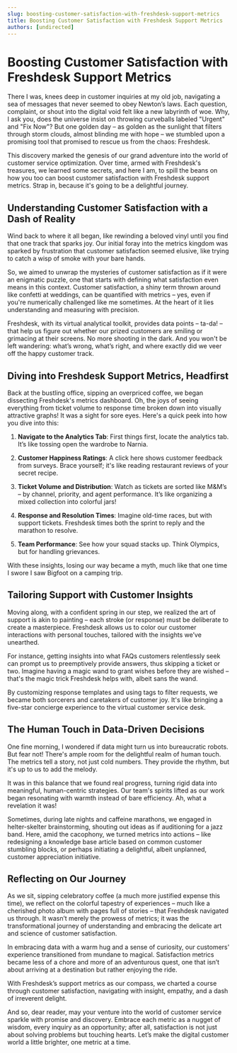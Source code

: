 ```yaml
---
slug: boosting-customer-satisfaction-with-freshdesk-support-metrics
title: Boosting Customer Satisfaction with Freshdesk Support Metrics
authors: [undirected]
---
```



# Boosting Customer Satisfaction with Freshdesk Support Metrics

There I was, knees deep in customer inquiries at my old job, navigating a sea of messages that never seemed to obey Newton’s laws. Each question, complaint, or shout into the digital void felt like a new labyrinth of woe. Why, I ask you, does the universe insist on throwing curveballs labeled "Urgent" and "Fix Now"? But one golden day – as golden as the sunlight that filters through storm clouds, almost blinding me with hope – we stumbled upon a promising tool that promised to rescue us from the chaos: Freshdesk.

This discovery marked the genesis of our grand adventure into the world of customer service optimization. Over time, armed with Freshdesk's treasures, we learned some secrets, and here I am, to spill the beans on how you too can boost customer satisfaction with Freshdesk support metrics. Strap in, because it's going to be a delightful journey.

## Understanding Customer Satisfaction with a Dash of Reality

Wind back to where it all began, like rewinding a beloved vinyl until you find that one track that sparks joy. Our initial foray into the metrics kingdom was sparked by frustration that customer satisfaction seemed elusive, like trying to catch a wisp of smoke with your bare hands.

So, we aimed to unwrap the mysteries of customer satisfaction as if it were an enigmatic puzzle, one that starts with defining what satisfaction even means in this context. Customer satisfaction, a shiny term thrown around like confetti at weddings, can be quantified with metrics – yes, even if you're numerically challenged like me sometimes. At the heart of it lies understanding and measuring with precision.

Freshdesk, with its virtual analytical toolkit, provides data points – ta-da! – that help us figure out whether our prized customers are smiling or grimacing at their screens. No more shooting in the dark. And you won't be left wandering: what’s wrong, what’s right, and where exactly did we veer off the happy customer track.

## Diving into Freshdesk Support Metrics, Headfirst

Back at the bustling office, sipping an overpriced coffee, we began dissecting Freshdesk's metrics dashboard. Oh, the joys of seeing everything from ticket volume to response time broken down into visually attractive graphs! It was a sight for sore eyes. Here's a quick peek into how you dive into this:

1. **Navigate to the Analytics Tab**: First things first, locate the analytics tab. It’s like tossing open the wardrobe to Narnia.
   
2. **Customer Happiness Ratings**: A click here shows customer feedback from surveys. Brace yourself; it's like reading restaurant reviews of your secret recipe.

3. **Ticket Volume and Distribution**: Watch as tickets are sorted like M&M’s – by channel, priority, and agent performance. It’s like organizing a mixed collection into colorful jars!

4. **Response and Resolution Times**: Imagine old-time races, but with support tickets. Freshdesk times both the sprint to reply and the marathon to resolve.

5. **Team Performance**: See how your squad stacks up. Think Olympics, but for handling grievances.

With these insights, losing our way became a myth, much like that one time I swore I saw Bigfoot on a camping trip.

## Tailoring Support with Customer Insights

Moving along, with a confident spring in our step, we realized the art of support is akin to painting – each stroke (or response) must be deliberate to create a masterpiece. Freshdesk allows us to color our customer interactions with personal touches, tailored with the insights we’ve unearthed.

For instance, getting insights into what FAQs customers relentlessly seek can prompt us to preemptively provide answers, thus skipping a ticket or two. Imagine having a magic wand to grant wishes before they are wished – that's the magic trick Freshdesk helps with, albeit sans the wand.

By customizing response templates and using tags to filter requests, we became both sorcerers and caretakers of customer joy. It's like bringing a five-star concierge experience to the virtual customer service desk.

## The Human Touch in Data-Driven Decisions

One fine morning, I wondered if data might turn us into bureaucratic robots. But fear not! There's ample room for the delightful realm of human touch. The metrics tell a story, not just cold numbers. They provide the rhythm, but it's up to us to add the melody.

It was in this balance that we found real progress, turning rigid data into meaningful, human-centric strategies. Our team's spirits lifted as our work began resonating with warmth instead of bare efficiency. Ah, what a revelation it was!

Sometimes, during late nights and caffeine marathons, we engaged in helter-skelter brainstorming, shouting out ideas as if auditioning for a jazz band. Here, amid the cacophony, we turned metrics into actions – like redesigning a knowledge base article based on common customer stumbling blocks, or perhaps initiating a delightful, albeit unplanned, customer appreciation initiative.

## Reflecting on Our Journey

As we sit, sipping celebratory coffee (a much more justified expense this time), we reflect on the colorful tapestry of experiences – much like a cherished photo album with pages full of stories – that Freshdesk navigated us through. It wasn’t merely the prowess of metrics; it was the transformational journey of understanding and embracing the delicate art and science of customer satisfaction. 

In embracing data with a warm hug and a sense of curiosity, our customers' experience transitioned from mundane to magical. Satisfaction metrics became less of a chore and more of an adventurous quest, one that isn’t about arriving at a destination but rather enjoying the ride. 

With Freshdesk’s support metrics as our compass, we charted a course through customer satisfaction, navigating with insight, empathy, and a dash of irreverent delight.

And so, dear reader, may your venture into the world of customer service sparkle with promise and discovery. Embrace each metric as a nugget of wisdom, every inquiry as an opportunity; after all, satisfaction is not just about solving problems but touching hearts. Let’s make the digital customer world a little brighter, one metric at a time.